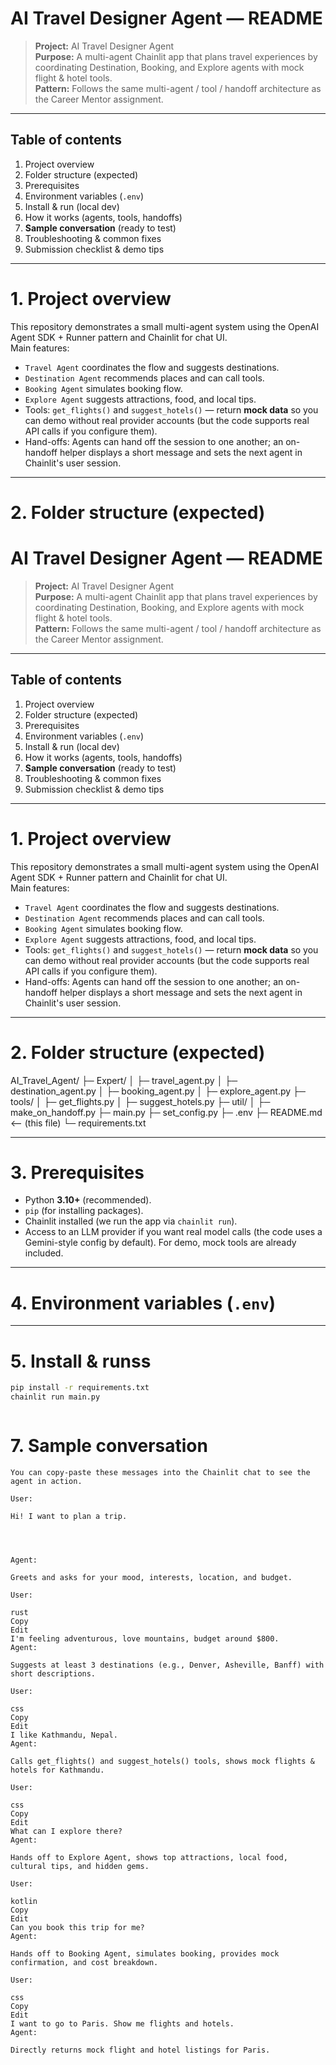 # AI Travel Designer Agent — README

> **Project:** AI Travel Designer Agent  
> **Purpose:** A multi-agent Chainlit app that plans travel experiences by coordinating Destination, Booking, and Explore agents with mock flight & hotel tools.  
> **Pattern:** Follows the same multi-agent / tool / handoff architecture as the Career Mentor assignment.

---

## Table of contents
1. Project overview  
2. Folder structure (expected)  
3. Prerequisites  
4. Environment variables (`.env`)  
5. Install & run (local dev)  
6. How it works (agents, tools, handoffs)  
7. **Sample conversation** (ready to test)  
8. Troubleshooting & common fixes  
9. Submission checklist & demo tips

---

# 1. Project overview

This repository demonstrates a small multi-agent system using the OpenAI Agent SDK + Runner pattern and Chainlit for chat UI.  
Main features:

- `Travel Agent` coordinates the flow and suggests destinations.  
- `Destination Agent` recommends places and can call tools.  
- `Booking Agent` simulates booking flow.  
- `Explore Agent` suggests attractions, food, and local tips.  
- Tools: `get_flights()` and `suggest_hotels()` — return **mock data** so you can demo without real provider accounts (but the code supports real API calls if you configure them).  
- Hand-offs: Agents can hand off the session to one another; an on-handoff helper displays a short message and sets the next agent in Chainlit's user session.

---

# 2. Folder structure (expected)

# AI Travel Designer Agent — README

> **Project:** AI Travel Designer Agent  
> **Purpose:** A multi-agent Chainlit app that plans travel experiences by coordinating Destination, Booking, and Explore agents with mock flight & hotel tools.  
> **Pattern:** Follows the same multi-agent / tool / handoff architecture as the Career Mentor assignment.

---

## Table of contents
1. Project overview  
2. Folder structure (expected)  
3. Prerequisites  
4. Environment variables (`.env`)  
5. Install & run (local dev)  
6. How it works (agents, tools, handoffs)  
7. **Sample conversation** (ready to test)  
8. Troubleshooting & common fixes  
9. Submission checklist & demo tips

---

# 1. Project overview

This repository demonstrates a small multi-agent system using the OpenAI Agent SDK + Runner pattern and Chainlit for chat UI.  
Main features:

- `Travel Agent` coordinates the flow and suggests destinations.  
- `Destination Agent` recommends places and can call tools.  
- `Booking Agent` simulates booking flow.  
- `Explore Agent` suggests attractions, food, and local tips.  
- Tools: `get_flights()` and `suggest_hotels()` — return **mock data** so you can demo without real provider accounts (but the code supports real API calls if you configure them).  
- Hand-offs: Agents can hand off the session to one another; an on-handoff helper displays a short message and sets the next agent in Chainlit's user session.

---

# 2. Folder structure (expected)



AI_Travel_Agent/
├─ Expert/
│ ├─ travel_agent.py
│ ├─ destination_agent.py
│ ├─ booking_agent.py
│ ├─ explore_agent.py
├─ tools/
│ ├─ get_flights.py
│ ├─ suggest_hotels.py
├─ util/
│ ├─ make_on_handoff.py
├─ main.py
├─ set_config.py
├─ .env
├─ README.md <-- (this file)
└─ requirements.txt



---

# 3. Prerequisites

- Python **3.10+** (recommended).  
- `pip` (for installing packages).  
- Chainlit installed (we run the app via `chainlit run`).  
- Access to an LLM provider if you want real model calls (the code uses a Gemini-style config by default). For demo, mock tools are already included.

---

# 4. Environment variables (`.env`)



---

# 5. Install & runss
```bash
pip install -r requirements.txt
chainlit run main.py



```
# 7. Sample conversation
```
You can copy-paste these messages into the Chainlit chat to see the agent in action.

User:

Hi! I want to plan a trip.




Agent:

Greets and asks for your mood, interests, location, and budget.

User:

rust
Copy
Edit
I'm feeling adventurous, love mountains, budget around $800.
Agent:

Suggests at least 3 destinations (e.g., Denver, Asheville, Banff) with short descriptions.

User:

css
Copy
Edit
I like Kathmandu, Nepal.
Agent:

Calls get_flights() and suggest_hotels() tools, shows mock flights & hotels for Kathmandu.

User:

css
Copy
Edit
What can I explore there?
Agent:

Hands off to Explore Agent, shows top attractions, local food, cultural tips, and hidden gems.

User:

kotlin
Copy
Edit
Can you book this trip for me?
Agent:

Hands off to Booking Agent, simulates booking, provides mock confirmation, and cost breakdown.

User:

css
Copy
Edit
I want to go to Paris. Show me flights and hotels.
Agent:

Directly returns mock flight and hotel listings for Paris.